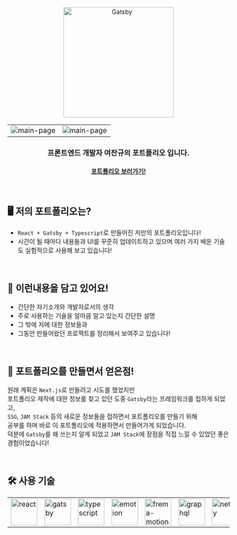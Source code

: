 <p align="center">
  <img alt="Gatsby" src="https://user-images.githubusercontent.com/80776262/149664518-9bc8c0c8-ad5f-4bcd-9f1c-15ff079911cc.png" width="250" />
</p>

<table>
  <tr>
    <td>
      <img src="https://user-images.githubusercontent.com/80776262/153115333-ddf38545-5110-4845-ad40-e5277f7f7390.png" alt="main-page">
    </td>
    <td>
      <img src="https://user-images.githubusercontent.com/80776262/153115328-32f39259-851d-406a-83ae-b3f71cd176f2.png" alt="main-page">
    </td>
  </tr>
</table>

<h3 align="center">
  프론트엔드 개발자 여찬규의 포트폴리오 입니다.
</h3>
<h4 align="center">
  <a href="https://changyu-portfolio.netlify.app/" target="_blank" rel="noreferrer noopener">
    포트폴리오 보러가기!
  </a>
</h4>

<br />

## 🖥 저의 포트폴리오는?

- `React + Gatsby + Typescript`로 만들어진 저만의 포트폴리오입니다!
- 시간이 될 때마다 내용들과 UI를 꾸준히 업데이트하고 있으며 여러 가지 배운 기술도 실험적으로 사용해 보고 있습니다!

<br />

## 📌 이런내용을 담고 있어요!

- 간단한 자기소개와 개발자로서의 생각
- 주로 사용하는 기술을 얼마큼 알고 있는지 간단한 설명
- 그 밖에 저에 대한 정보들과
- 그동안 만들어왔던 프로젝트를 정리해서 보여주고 있습니다!

<br />

## 📝 포트폴리오를 만들면서 얻은점!

원래 계획은 `Next.js`로 만들려고 시도를 했었지만 <br />
포트폴리오 제작에 대한 정보를 찾고 있던 도중 `Gatsby`라는 프레임워크를 접하게 되었고, <br />
`SSG`, `JAM Stack` 등의 새로운 정보들을 접하면서 포트폴리오를 만들기 위해 <br />
공부를 하며 바로 이 포트폴리오에 적용하면서 만들어가게 되었습니다.
<br />
덕분에 `Gatsby`를 왜 쓰는지 알게 되었고 `JAM Stack`에 장점을 직접 느낄 수 있었던 좋은 경험이었습니다!

<br />

## 🛠 사용 기술

<table>
  <tr>
    <td>
      <img src="https://user-images.githubusercontent.com/80776262/153114037-32f1ec85-bcb6-4298-8dde-dd42106c1654.png" alt="react" width="60">
    </td>
    <td>
      <img src="https://user-images.githubusercontent.com/80776262/153113743-7c74b8c3-af0f-4965-a043-6d82ba07bd60.png" alt="gatsby" width="60">
    </td>
    <td>
      <img src="https://user-images.githubusercontent.com/80776262/153113154-b1cc5d18-2bf6-42f8-be3c-ad59c7abcdc4.png" alt="typescript" width="60">
    </td>
    <td>
      <img src="https://user-images.githubusercontent.com/80776262/153113123-649d2de3-c222-42ad-bcae-e38f55503f14.png" alt="emotion" width="60">
    </td>
    <td>
      <img src="https://user-images.githubusercontent.com/80776262/153113648-6704dea9-be6f-4a68-8402-d3ceb4fc59f3.png" alt="frema-motion" width="60">
    </td>
    <td>
      <img src="https://user-images.githubusercontent.com/80776262/153113140-7cb8b066-a8ac-4fa3-a4ba-ae9ee079496b.png" alt="graphql" width="60">
    </td>
    <td>
      <img src="https://user-images.githubusercontent.com/80776262/153113851-612b4bea-aa9b-4277-98ea-008893d34e4e.png" alt="netilfy" width="60">
    </td>
  </tr>
</table>
